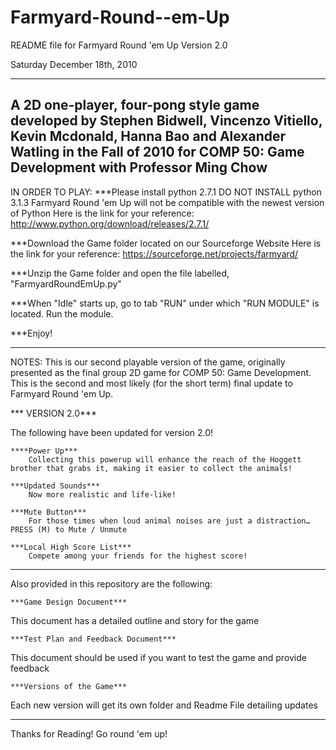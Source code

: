 Farmyard-Round--em-Up
=====================

README file for Farmyard Round 'em Up Version 2.0

Saturday December 18th, 2010

---------------
A 2D one-player, four-pong style game developed by Stephen Bidwell, Vincenzo Vitiello, Kevin Mcdonald, Hanna Bao and Alexander Watling in the Fall of 2010 for COMP 50: Game Development with Professor Ming Chow
---------------

IN ORDER TO PLAY:
***Please install python 2.7.1
	DO NOT INSTALL python 3.1.3 Farmyard Round 'em Up will not be compatible with the newest version of Python
	Here is the link for your reference: http://www.python.org/download/releases/2.7.1/

***Download the Game folder located on our Sourceforge Website
	Here is the link for your reference: https://sourceforge.net/projects/farmyard/

***Unzip the Game folder and open the file labelled, "FarmyardRoundEmUp.py"

***When "Idle" starts up, go to tab "RUN" under which "RUN MODULE" is located. Run the module.
 
***Enjoy!

---------------
NOTES: This is our second playable version of the game, originally presented as the final group 2D game for COMP 50: Game Development. This is the second and most likely (for the short term) final update to Farmyard Round 'em Up.

*** VERSION 2.0***

The following have been updated for version 2.0!
	
	****Power Up***
		Collecting this powerup will enhance the reach of the Hoggett brother that grabs it, making it easier to collect the animals!

	***Updated Sounds***
		Now more realistic and life-like!

	***Mute Button***
		For those times when loud animal noises are just a distraction… PRESS (M) to Mute / Unmute

	***Local High Score List***
		Compete among your friends for the highest score!

---------------
Also provided in this repository are the following:
	
	***Game Design Document***
This document has a detailed outline and story for the game

	***Test Plan and Feedback Document***
This document should be used if you want to test the game and provide feedback

	***Versions of the Game***
Each new version will get its own folder and Readme File detailing updates

---------------

Thanks for Reading! Go round 'em up!
